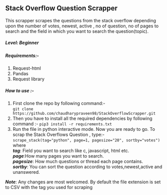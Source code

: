 ## **Stack Overflow Question Scrapper**
This scrapper scrapes the questions from the stack overflow depending upon the number of votes, newest, active , no of question, no of pages to search and the field in which you want to search the question(topic).

##### Level: Beginner

##### Requirements:-
1. Request-html
2. Pandas
3. Request library

##### How to use :-
1. First clone the repo by following command:-
<br>`git clone https://github.com/chaudharypraveen98/StackOverflowScrapper.git`
2. Then you have to install all the required dependencies by following command :-
`pip3 install -r requirements.txt`
3. Run the file in python interactive mode. Now you are ready to go. To scrap the Stack Overflows Question , type:- <br>
`scrape_stack(tag="python", page=1, pagesize="20", sortby="votes")`
<br>where
<br>**_tag_**: Field you want to search like c, javascript, html etc.
<br>**_page_**:How many pages you want to search.
<br>**_pagesize_**: How much questions or thread each page contains.
<br>**_sortby_**: You can sort the question according to votes,newest,active and unanswered.

_**Note**_: Any changes are most welcomed. By default the file extension is set to CSV with the tag you used for scraping
